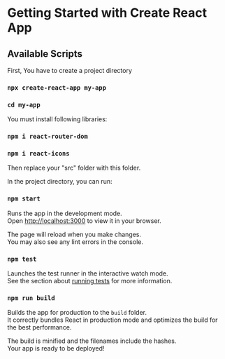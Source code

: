 # Getting Started with Create React App

## Available Scripts

First, You have to create a project directory
### `npx create-react-app my-app`
### `cd my-app`

You must install following libraries:
### `npm i react-router-dom`
### `npm i react-icons`

Then replace your "src" folder with this folder.

In the project directory, you can run:
### `npm start`

Runs the app in the development mode.\
Open [http://localhost:3000](http://localhost:3000) to view it in your browser.

The page will reload when you make changes.\
You may also see any lint errors in the console.

### `npm test`

Launches the test runner in the interactive watch mode.\
See the section about [running tests](https://facebook.github.io/create-react-app/docs/running-tests) for more information.

### `npm run build`

Builds the app for production to the `build` folder.\
It correctly bundles React in production mode and optimizes the build for the best performance.

The build is minified and the filenames include the hashes.\
Your app is ready to be deployed!
